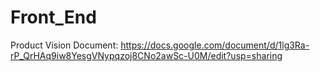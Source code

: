 # Front_End

<!-- Using a copy of the document so I can share a link that can only be viewed. Changes to original will not show up here. -->
Product Vision Document: https://docs.google.com/document/d/1lg3Ra-rP_QrHAq9iw8YesgVNypqzoj8CNo2awSc-U0M/edit?usp=sharing
